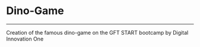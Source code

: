 # Dino-Game
----
Creation of the famous dino-game on the GFT START bootcamp by Digital Innovation One

